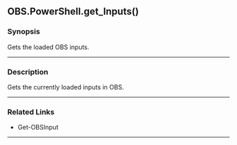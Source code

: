 OBS.PowerShell.get_Inputs()
---------------------------




### Synopsis
Gets the loaded OBS inputs.



---


### Description

Gets the currently loaded inputs in OBS.



---


### Related Links
* Get-OBSInput





---
